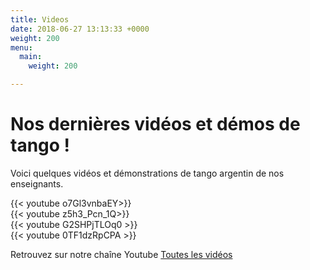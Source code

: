 ```yaml
---
title: Videos
date: 2018-06-27 13:13:33 +0000
weight: 200
menu:
  main:
    weight: 200

---
```

# Nos dernières vidéos et démos de tango !

Voici quelques vidéos et démonstrations de tango argentin de nos enseignants.

<div class='row space-v' >
<div class='col-md-6'>{{< youtube o7Gl3vnbaEY>}}</div>
<div class='col-md-6'>{{< youtube z5h3_Pcn_1Q>}}</div>
</div>

<div class='row space-v mt-4'>
<div class='col-md-6'>
{{< youtube G2SHPjTLOq0 >}}
</div>
<div class='col-md-6'>
{{< youtube 0TF1dzRpCPA >}}
</div
</div>

Retrouvez sur notre chaîne Youtube [Toutes les vidéos](https://www.youtube.com/playlist?list=PL6Z1BzMUtcgbFa27m2eVYUObpzle8ORZj)